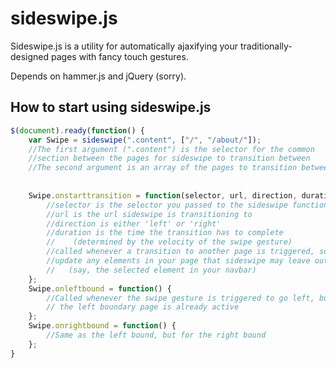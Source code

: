 sideswipe.js
============

Sideswipe.js is a utility for automatically ajaxifying your traditionally-designed pages with fancy touch gestures. 

Depends on hammer.js and jQuery (sorry).

How to start using sideswipe.js
-------------------------------

```js
$(document).ready(function() {
    var Swipe = sideswipe(".content", ["/", "/about/"]);
    //The first argument (".content") is the selector for the common 
    //section between the pages for sideswipe to transition between
    //The second argument is an array of the pages to transition between.
    
    
    Swipe.onstarttransition = function(selector, url, direction, duration) {
        //selector is the selector you passed to the sideswipe function
        //url is the url sideswipe is transitioning to
        //direction is either 'left' or 'right'
        //duration is the time the transition has to complete 
        //    (determined by the velocity of the swipe gesture)
        //called whenever a transition to another page is triggered, so you can 
        //update any elements in your page that sideswipe may leave out
        //   (say, the selected element in your navbar)
    };
    Swipe.onleftbound = function() {
        //Called whenever the swipe gesture is triggered to go left, but 
        // the left boundary page is already active
    };
    Swipe.onrightbound = function() {
        //Same as the left bound, but for the right bound
    };
}
```

